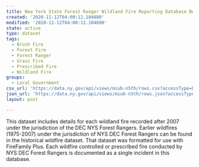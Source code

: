 ```yaml
---
title: New York State Forest Ranger Wildland Fire Reporting Database Beginning 2008
created: '2020-11-12T04:00:12.104680'
modified: '2020-11-12T04:00:12.104690'
state: active
type: dataset
tags:
  - Brush Fire
  - Forest Fire
  - Forest Ranger
  - Grass Fire
  - Prescribed Fire
  - Wildland Fire
groups:
  - Local Government
csv_url: 'https://data.ny.gov/api/views/miub-n5th/rows.csv?accessType=DOWNLOAD'
json_url: 'https://data.ny.gov/api/views/miub-n5th/rows.json?accessType=DOWNLOAD'
layout: post

---
```

This dataset includes details for each wildland fire recorded after 2007 under the jurisdiction of the DEC NYS Forest Rangers. Earlier wildfires (1975-2007) under the jurisdiction of NYS DEC Forest Rangers can be found in the historical wildfire dataset. That dataset was formatted for use with FireFamily Plus. Each wildfire controlled or prescribed fire conducted by NYS DEC Forest Rangers is documented as a single incident in this database.
